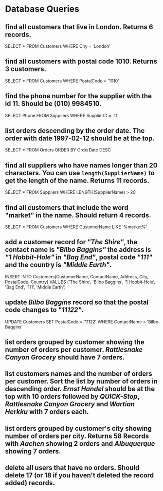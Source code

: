 # Database Queries

## find all customers that live in London. Returns 6 records.

SELECT * FROM Customers WHERE City = 'London'

## find all customers with postal code 1010. Returns 3 customers.

SELECT * FROM Customers WHERE PostalCode = '1010'

## find the phone number for the supplier with the id 11. Should be (010) 9984510.

SELECT Phone FROM Suppliers WHERE SupplierID = '11'

## list orders descending by the order date. The order with date 1997-02-12 should be at the top.

SELECT * FROM Orders ORDER BY OrderDate DESC

## find all suppliers who have names longer than 20 characters. You can use `length(SupplierName)` to get the length of the name. Returns 11 records.

SELECT * FROM Suppliers WHERE LENGTH(SupplierName) > 20

## find all customers that include the word "market" in the name. Should return 4 records.

SELECT * FROM Customers WHERE CustomerName LIKE '%market%'

## add a customer record for _"The Shire"_, the contact name is _"Bilbo Baggins"_ the address is _"1 Hobbit-Hole"_ in _"Bag End"_, postal code _"111"_ and the country is _"Middle Earth"_.

INSERT INTO Customers(CustomerName, ContactName, Address, City, PostalCode, Country)
VALUES ('The Shire', 'Bilbo Baggins', '1 Hobbit-Hole', 'Bag End', '111', 'Middle Earth')

## update _Bilbo Baggins_ record so that the postal code changes to _"11122"_.

UPDATE Customers
SET PostalCode = '11122'
WHERE ContactName = 'Bilbo Baggins'

## list orders grouped by customer showing the number of orders per customer. _Rattlesnake Canyon Grocery_ should have 7 orders.



## list customers names and the number of orders per customer. Sort the list by number of orders in descending order. _Ernst Handel_ should be at the top with 10 orders followed by _QUICK-Stop_, _Rattlesnake Canyon Grocery_ and _Wartian Herkku_ with 7 orders each.

## list orders grouped by customer's city showing number of orders per city. Returns 58 Records with _Aachen_ showing 2 orders and _Albuquerque_ showing 7 orders.

## delete all users that have no orders. Should delete 17 (or 18 if you haven't deleted the record added) records.

